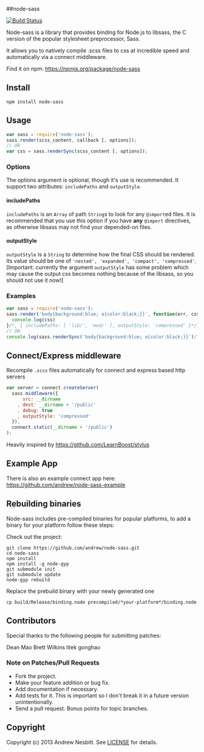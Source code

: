 ##node-sass

[![Build Status](https://secure.travis-ci.org/andrew/node-sass.png?branch=master)](https://travis-ci.org/andrew/node-sass)

Node-sass is a library that provides binding for Node.js to libsass, the C version of the popular stylesheet preprocessor, Sass.

It allows you to natively compile .scss files to css at incredible speed and automatically via a connect middleware.

Find it on npm: <https://npmjs.org/package/node-sass>

## Install

    npm install node-sass

## Usage

```javascript
var sass = require('node-sass');
sass.render(scss_content, callback [, options]);
// OR
var css = sass.renderSync(scss_content [, options]);
```

### Options

The options argument is optional, though it's use is recommended. It support two attributes: `includePaths` and `outputStyle`.

#### includePaths
`includePaths` is an `Array` of path `String`s to look for any `@import`ed files. It is recommended that you use this option if you have **any** `@import` directives, as otherwise libsass may not find your depended-on files.

#### outputStyle
`outputStyle` is a `String` to determine how the final CSS should be rendered. Its value should be one of `'nested', 'expanded', 'compact', 'compressed'`.
[Important: currently the argument `outputStyle` has some problem which may cause the output css becomes nothing because of the libsass, so you should not use it now!]

### Examples

```javascript
var sass = require('node-sass');
sass.render('body{background:blue; a{color:black;}}', function(err, css){
  console.log(css)
}/*, { includePaths: [ 'lib/', 'mod/' ], outputStyle: 'compressed' }*/);
// OR
console.log(sass.renderSync('body{background:blue; a{color:black;}}')/*, { includePaths: [ 'lib/', 'mod/' ], outputStyle: 'compressed' }*/);
```

## Connect/Express middleware

Recompile `.scss` files automatically for connect and express based http servers

```javascript
var server = connect.createServer(
  sass.middleware({
      src: __dirname
    , dest: __dirname + '/public'
    , debug: true
    , outputStyle: 'compressed'
  }),
  connect.static(__dirname + '/public')
);
```

Heavily inspired by <https://github.com/LearnBoost/stylus>

## Example App

There is also an example connect app here: <https://github.com/andrew/node-sass-example>

## Rebuilding binaries

Node-sass includes pre-compiled binaries for popular platforms, to add a binary for your platform follow these steps:

Check out the project:

    git clone https://github.com/andrew/node-sass.git
    cd node-sass
    npm install
    npm install -g node-gyp
    git submodule init
    git submodule update
    node-gyp rebuild

Replace the prebuild binary with your newly generated one

    cp build/Release/binding.node precompiled/*your-platform*/binding.node

## Contributors
Special thanks to the following people for submitting patches:

Dean Mao
Brett Wilkins
litek
gonghao

### Note on Patches/Pull Requests

 * Fork the project.
 * Make your feature addition or bug fix.
 * Add documentation if necessary.
 * Add tests for it. This is important so I don't break it in a future version unintentionally.
 * Send a pull request. Bonus points for topic branches.

## Copyright

Copyright (c) 2013 Andrew Nesbitt. See [LICENSE](https://github.com/andrew/node-sass/blob/master/LICENSE) for details.
